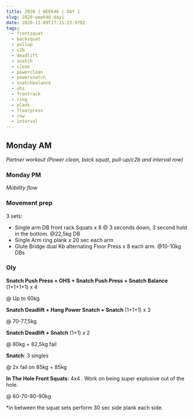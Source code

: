 ```yaml
---
title: 2020 | WEEK46 | DAY 1
slug: 2020-week46-day1
date: 2020-11-09T17:15:23.978Z
tags:
  - frontsquat
  - backsquat
  - pullup
  - c2b
  - deadlift
  - snatch
  - clean
  - powerclean
  - powersnatch
  - snatchbalance
  - ohs
  - frontrack
  - ring
  - plank
  - floorpress
  - row
  - interval
---
```

## Monday AM

*Partner workout (Power clean, back squat, pull-up/c2b and interval row)*

### Monday PM

*Mobility flow*

### Movement prep

3 sets:

* Single arm DB front rack Squats x 8 @ 3 seconds down, 3 second hold in the bottom. @22,5kg DB
* Single Arm ring plank x 20 sec each arm
* Glute Bridge dual Kb alternating Floor Press x 8 each arm. @10-10kg DBs

### Oly

**Snatch Push Press + OHS + Snatch Push Press + Snatch Balance** (1+1+1+1) x 4

@ Up to 60kg

**Snatch Deadlift + Hang Power Snatch + Snatch** (1+1+1) x 3

@ 70-77,5kg

**Snatch Deadlift + Snatch** (1+1) x 2

@ 80kg + 82,5kg fail

**Snatch**: 3 singles

@ 2x fail on 85kg + 85kg

**In The Hole Front Squats**: 4x4 . Work on being super explosive out of the hole.

@ 60-70-80-90kg

\*in between the squat sets perform 30 sec side plank each side.